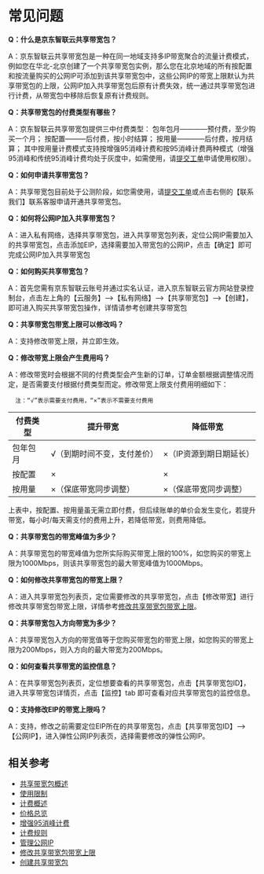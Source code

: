 # 常见问题

**Q：什么是京东智联云共享带宽包？**

A：京东智联云共享带宽包是一种在同一地域支持多IP带宽聚合的流量计费模式，例如您在华北-北京创建了一个共享带宽包实例，那么您在北京地域的所有按配置和按流量购买的公网IP可添加到该共享带宽包中，这些公网IP的带宽上限默认为共享带宽包的上限，公网IP加入共享带宽包后原有计费失效，统一通过共享带宽包进行计费，从带宽包中移除后恢复原有计费规则。

**Q：共享带宽包的付费类型有哪些？**

A：京东智联云共享带宽包提供三中付费类型：
包年包月————预付费，至少购买一个月；
按配置———后付费，按小时结算；
按用量————后付费，按月结算；
其中按用量计费模式支持按增强95消峰计费和按95消峰计费两种模式（增强95消峰和传统95消峰计费均处于灰度中，如需使用，请[提交工单](https://ticket.jdcloud.com/applyorder/submit)申请使用权限）。

**Q：如何申请共享带宽包？**

A：共享带宽包目前处于公测阶段，如您需使用，请[提交工单](https://ticket.jdcloud.com/applyorder/submit)或点击右侧的【联系我们】联系客服申请开通共享带宽包。

**Q：如何将公网IP加入共享带宽包？**

A：进入私有网络，选择共享带宽包，进入共享带宽包列表，定位公网IP需要加入的共享带宽包，点击添加EIP，选择需要加入带宽包的公网IP，点击【确定】即可完成公网IP加入共享带宽包

**Q：如何购买共享带宽包？**

A：首先您需有京东智联云账号并通过实名认证，进入京东智联云官方网站登录控制台，点击左上角的【云服务】-->【私有网络】-->【共享带宽包】-->【创建】，即可进入购买共享带宽包操作，详情请参考创建共享带宽包


**Q：共享带宽包带宽上限可以修改吗？**

A：支持修改带宽上限，并立即生效。


**Q：修改带宽上限会产生费用吗？**

A：修改带宽时会根据不同的付费类型会产生新的订单，订单金额根据调整情况而定，是否需要支付根据付费类型而定。修改带宽上限支付费用明细如下：
      
      注：“√”表示需要支付费用，“×”表示不需要支付费用
      
|付费类型 | 提升带宽|降低带宽|
| --- | --- | --- |
|包年包月 | √（到期时间不变，支付差价）|×（IP资源到期日期延长）|
|按配置 | ×|×|
|按用量 | ×（保底带宽同步调整）|×（保底带宽同步调整）|

上表中，按配置、按用量虽无需立即付费，但后续账单的单价会发生变化，若提升带宽，每小时/每天需支付的费用上升，若降低带宽，则费用降低。

**Q：共享带宽包的带宽峰值为多少？**

A：共享带宽包的带宽峰值为您所实际购买带宽上限的100%，如您购买的带宽上限为1000Mbps，则该共享带宽包的最大带宽峰值为1000Mbps。

**Q：如何修改共享带宽包的带宽上限？**

A：进入共享带宽包列表页，定位需要修改的共享带宽包，点击【修改带宽】进行修改共享带宽包带宽上限，详情参考[修改共享带宽包带宽上限](../Operation-Guide/Modify-Bwp.md)。

**Q：共享带宽包入方向带宽为多少？**

A：共享带宽包入方向的带宽值等于您购买带宽包的带宽上限，如您购买的带宽上限为200Mbps，则入方向的最大带宽为200Mbps。

**Q：如何查看共享带宽的监控信息？**

A：在共享带宽包列表页，定位想要查看的共享带宽包，点击【共享带宽包ID】，进入共享带宽包详情页，点击【监控】tab 即可查看对应共享带宽包的监控信息。



**Q：支持修改EIP的带宽上限吗？**

A：支持，修改之前需要定位EIP所在的共享带宽包，点击【共享带宽包ID】-->【公网IP】，进入弹性公网IP列表页，选择需要修改的弹性公网IP。

## 相关参考
- [共享带宽包概述](../Introductions/Bwp-Introduction.md)
- [使用限制](../Introduction/Restrictions.md)
- [计费概述](../Pricing/Billing-Overview.md)
- [价格总览](../Pricing/Price-Overview.md)
- [增强95消峰计费](../Pricing/Charge-By-Usage/Top5-Eliminate.md)
- [计费规则](../Pricing/Billed-Rules.md)
- [管理公网IP](../Getting-Started/Manage-Public-IP.md)
- [修改共享带宽包带宽上限](../Operation-Guide/Modify-Bwp.md)
- [创建共享带宽包](../Operation-Guide/Create-Bwp.md)
